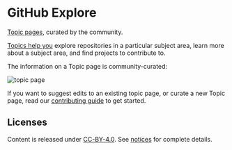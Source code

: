 # GitHub Explore
[Topic pages](https://github.com/explore/topics/), curated by the community.

[Topics help you](https://help.github.com/articles/about-topics/) explore repositories in a particular subject area, learn more about a subject area, and find projects to contribute to.

The information on a Topic page is community-curated:

![topic page](https://user-images.githubusercontent.com/1840802/30931549-de8591e0-a379-11e7-941c-e9f2e89d83c9.png)

If you want to suggest edits to an existing topic page, or curate a new Topic page, read our [contributing guide](CONTRIBUTING.md) to get started.

## Licenses

Content is released under [CC-BY-4.0](https://creativecommons.org/licenses/by/4.0/). See [notices](notices.md) for complete details.
